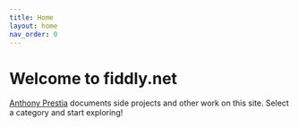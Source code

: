 ```yaml
---
title: Home
layout: home
nav_order: 0
---
```


# Welcome to fiddly.net
[Anthony Prestia](https://prestia.org) documents side projects and other work on this site. Select a category and start exploring!
